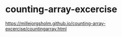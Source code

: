 # counting-array-excercise

https://millejorgsholm.github.io/counting-array-excercise/countingarray.html
